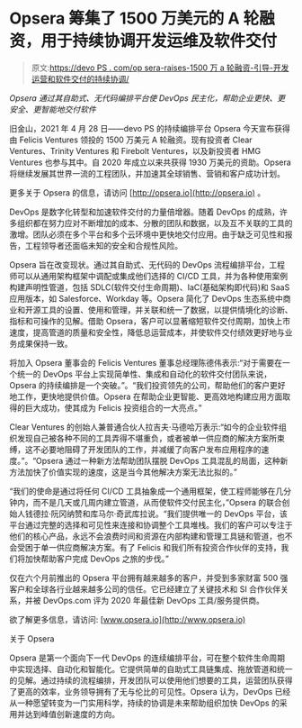 # Opsera 筹集了 1500 万美元的 A 轮融资，用于持续协调开发运维及软件交付

> 原文:[https://devo PS . com/op sera-raises-1500 万 a 轮融资-引导-开发运营和软件交付的持续协调/](https://devops.com/opsera-raises-15-million-series-a-funding-to-lead-continuous-orchestration-of-devops-and-software-delivery/)

*Opsera 通过其自助式、无代码编排平台使 DevOps 民主化，帮助企业更快、更安全、更智能地交付软件*

旧金山，2021 年 4 月 28 日——devo PS 的持续编排平台 Opsera 今天宣布获得由 Felicis Ventures 领投的 1500 万美元 A 轮融资。现有投资者 Clear Ventures、Trinity Ventures 和 Firebolt Ventures，以及新投资者 HMG Ventures 也参与其中。自 2020 年成立以来共获得 1930 万美元的资助。Opsera 将继续发展其世界一流的工程团队，并加速其全球销售、营销和客户成功计划。

更多关于 Opsera 的信息，请访问 [http://opsera.io](http://opsera.io) 。

DevOps 是数字化转型和加速软件交付的力量倍增器。随着 DevOps 的成熟，许多组织都在努力应对不断增加的成本、分散的团队和数据，以及互不关联的工具的激增。团队必须在多个平台和多个云环境中更快地交付应用。由于缺乏可见性和报告，工程领导者还面临未知的安全和合规性风险。

Opsera 旨在改变现状。通过其自助式、无代码的 DevOps 流程编排平台，工程师可以从通用架构框架中调配或集成他们选择的 CI/CD 工具，并为各种使用案例构建声明性管道，包括 SDLC(软件交付生命周期)、IaC(基础架构即代码)和 SaaS 应用版本，如 Salesforce、Workday 等。Opsera 简化了 DevOps 生态系统中商业和开源工具的设置、使用和管理，并关联和统一了数据，以提供情境化的诊断、指标和可操作的见解。借助 Opsera，客户可以显著缩短软件交付周期，加快上市速度，提高管道的质量和安全性，降低总运营成本，并使软件交付绩效更好地与业务成果保持一致。

将加入 Opsera 董事会的 Felicis Ventures 董事总经理陈德伟表示:“对于需要在一个统一的 DevOps 平台上实现简单性、集成和自动化的软件交付团队来说，Opsera 的持续编排是一个突破。”。“我们投资领先的公司，帮助他们的客户更好地工作，更快地提供价值。Opsera 在帮助企业更智能、更高效地构建应用方面取得的巨大成功，使其成为 Felicis 投资组合的一大亮点。”

Clear Ventures 的创始人兼普通合伙人拉吉夫·马德哈万表示:“如今的企业软件组织发现自己被各种不同的工具弄得不堪重负，或者被单一供应商的解决方案所束缚，这不必要地阻碍了开发团队的工作，并减缓了向客户发布应用程序的速度。”。“Opsera 通过一种新方法帮助团队摆脱 DevOps 工具混乱的局面，这种新方法加快了价值实现的速度，这是当今其他解决方案无法比拟的。”

“我们的使命是通过将任何 CI/CD 工具抽象成一个通用框架，使工程师能够在几分钟内，而不是几天或几周内建立管道，从而使软件交付民主化，”Opsera 的联合创始人钱德拉·阮冈纳赞和库马尔·奇武库拉说。“我们提供唯一的 DevOps 平台，该平台通过完整的选择和可见性来连接和协调整个工具堆栈。我们的客户可以专注于他们的核心产品，永远不会浪费时间和资源在内部构建和管理工具链和管道，也不会受困于单一供应商解决方案。有了 Felicis 和我们所有投资合作伙伴的支持，我们将加快帮助客户完成 DevOps 之旅的步伐。”

仅在六个月前推出的 Opsera 平台拥有越来越多的客户，并受到多家财富 500 强客户和全球各行业越来越多公司的信任。它已经建立了关键技术和 SI 合作伙伴关系，并被 DevOps.com 评为 2020 年最佳新 DevOps 工具/服务提供商。

欲了解更多信息，请访问: [www.opsera.io](http://www.opsera.io)

关于 Opsera

Opsera 是第一个面向下一代 DevOps 的连续编排平台，可在整个软件生命周期中实现选择、自动化和智能化。它提供简单的自助式工具链集成、拖放管道和统一的见解。通过持续的流程编排，开发团队可以使用他们想要的工具，运营团队获得了更高的效率，业务领导拥有了无与伦比的可见性。Opsera 认为，DevOps 已经从一种愿望转变为一门实用科学，持续的协调是未来帮助组织加快 DevOps 的采用并达到峰值创新速度的方向。